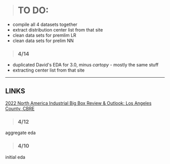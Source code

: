 
> # TO DO: 
- compile all 4 datasets together 
- extract distribution center list from that site 
- clean data sets for premlim LR
- clean data sets for prelim NN

> ### 4/14
* duplicated David's EDA for 3.0, minus _cartopy_ - mostly the same stuff
* extracting center list from that site 

--- 
## LINKS
<a href = https://www.cbre.com/insights/local-response/2022-north-america-industrial-big-box-los-angeles-county> 2022 North America Industrial Big Box Review & Outlook: Los Angeles County, CBRE </a>

> ### 4/12 
aggregate eda

> ### 4/10
initial eda
